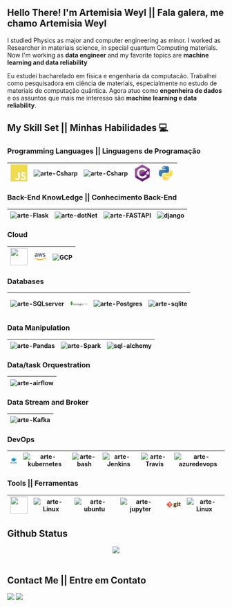 ## Hello There! I'm Artemisia Weyl || Fala galera, me chamo Artemisia Weyl

I studied Physics as major and computer engineering as minor. I worked as Researcher in materiais science, in special quantum Computing materials. Now I'm working as **data engineer** and my favorite topics are **machine learning and data reliability**

Eu estudei bacharelado em física e engenharia da computacão. Trabalhei como pesquisadora em ciência de materiais, especialmente no estudo de materiais de computação quântica. Agora atuo como **engenheira de dados** e os assuntos que mais me interesso são **machine learning e data reliability**.


##  My Skill Set || Minhas Habilidades :computer:



###  **Programming Languages** || Linguagens de Programação

| <img align="center" alt="arte-Js" height="40" width="40" src="https://raw.githubusercontent.com/devicons/devicon/master/icons/javascript/javascript-plain.svg"> | <img align="center" alt="arte-Csharp" height="40" width="40" src="https://cdn.jsdelivr.net/gh/devicons/devicon/icons/c/c-original.svg" /> | <img align="center" alt="arte-Csharp" height="40" width="40" src="https://cdn.jsdelivr.net/gh/devicons/devicon/icons/cplusplus/cplusplus-original.svg" /> | <img align="center" alt="arte-Csharp" height="40" width="40" src="https://raw.githubusercontent.com/devicons/devicon/master/icons/csharp/csharp-original.svg"> | <img align="center" alt="arte-Python" height="40" width="40" src="https://raw.githubusercontent.com/devicons/devicon/master/icons/python/python-original.svg"> |
| :----------------------------------------------------------: | :----------------------------------------------------------: | :----------------------------------------------------------: | :----------------------------------------------------------: | :----------------------------------------------------------: |



### **Back-End KnowLedge || Conhecimento Back-End**

| <img align="center" alt="arte-Flask" height="30" width="40" src="https://cdn.jsdelivr.net/gh/devicons/devicon@latest/icons/flask/flask-original.svg"  /> | <img align="center" alt="arte-dotNet" height="30" width="40"  src="https://cdn.jsdelivr.net/gh/devicons/devicon/icons/dotnetcore/dotnetcore-original.svg" /> | <img align="center" alt="arte-FASTAPI" height="30" width="40"   src="https://cdn.jsdelivr.net/gh/devicons/devicon@latest/icons/fastapi/fastapi-original.svg" /> | <img  align="center" alt="django" height="30" width="40"   src="https://cdn.jsdelivr.net/gh/devicons/devicon@latest/icons/django/django-plain.svg" /> |
| :----------------------------------------------------------: | :----------------------------------------------------------: | :----------------------------------------------------------: | :----------------------------------------------------------: |

### **Cloud**

| <img align = "center" height="40" width="40" src="https://cdn.jsdelivr.net/gh/devicons/devicon/icons/azure/azure-original-wordmark.svg" /> | <img align="center" height="30" src="https://raw.githubusercontent.com/github/explore/main/topics/aws/aws.png" > | <img  align="center" alt="GCP" height="30" width="40"   src="https://cdn.jsdelivr.net/gh/devicons/devicon@latest/icons/googlecloud/googlecloud-original.svg" /> |
| :----------------------------------------------------------: | :----------------------------------------------------------: | :----------------------------------------------------------: |

### **Databases** 

| <img align="center" alt="arte-SQLserver" height="40" width="40" src="https://cdn.jsdelivr.net/gh/devicons/devicon@latest/icons/microsoftsqlserver/microsoftsqlserver-original.svg" > | <img align="center" alt="arte-mongoDB" height="40" width="40" src="https://raw.githubusercontent.com/github/explore/master/topics/mongodb/mongodb.png"> | <img align="center" alt="arte-Postgres" height="40" width="40" src="https://cdn.jsdelivr.net/gh/devicons/devicon@latest/icons/postgresql/postgresql-original.svg"> | <img align="center" alt="arte-sqlite" height="40" width="40" src="https://cdn.jsdelivr.net/gh/devicons/devicon@latest/icons/sqlite/sqlite-original.svg"> |
| :----------------------------------------------------------: | :----------------------------------------------------------: | :----------------------------------------------------------: | :----------------------------------------------------------: |


### **Data Manipulation** 

| <img align="center" alt="arte-Pandas" height="40" width="40"   src="https://cdn.jsdelivr.net/gh/devicons/devicon/icons/pandas/pandas-original.svg" /> | <img align="center" alt="arte-Spark" height="40" width="40" src="https://media.github.ibm.com/user/421912/files/b4e26b72-c1bb-44d6-bcd3-debfc65fe224"> | <img align="center" alt="sql-alchemy" height="40" width="40" src="https://cdn.jsdelivr.net/gh/devicons/devicon@latest/icons/sqlalchemy/sqlalchemy-original-wordmark.svg"> |
| :----------------------------------------------------------: | :----------------------------------------------------------: | :----------------------------------------------------------: |

### **Data/task Orquestration** 
 |<img align="center" alt="arte-airflow" height="40" width="40"  src="https://media.github.ibm.com/user/421912/files/fd244221-d6dc-4e47-8a23-ca0cddd0aedf"> |
 |:----------------------------------------------------------: |

### **Data Stream and Broker** 
| <img align="center" alt="arte-Kafka" height="40" width="40" src="https://cdn.jsdelivr.net/gh/devicons/devicon/icons/apachekafka/apachekafka-original.svg" /> |
| :----------------------------------------------------------: |

### **DevOps** 
| <img title="Docker" align="center" alt="Docker" width="40px" src="https://raw.githubusercontent.com/github/explore/master/topics/docker/docker.png"> | <img align="center" alt="arte-kubernetes" height="50" width="50" src="https://cdn.jsdelivr.net/gh/devicons/devicon/icons/kubernetes/kubernetes-plain.svg" /> | <img fill="white" align="center" alt="arte-bash" height="40" width="40" src="https://cdn.jsdelivr.net/gh/devicons/devicon/icons/bash/bash-original.svg" /> | <img align="center" alt="arte-Jenkins" height="40" width="40" src="https://cdn.jsdelivr.net/gh/devicons/devicon/icons/jenkins/jenkins-original.svg" /> | <img align="center" alt="arte-Travis" height="40" width="40" src="https://cdn.jsdelivr.net/gh/devicons/devicon/icons/travis/travis-plain.svg" /> | <img align="center" alt="arte-azuredevops" height="40" width="40" src="https://cdn.jsdelivr.net/gh/devicons/devicon@latest/icons/azuredevops/azuredevops-original.svg" /> |
| :----------------------------------------------------------: | :----------------------------------------------------------: | :----------------------------------------------------------: | :----------------------------------------------------------: | :----------------------------------------------------------: | :----------------------------------------------------------: |




### **Tools** || Ferramentas
| <img align ="center" height ="40" width="40" src="https://cdn.jsdelivr.net/gh/devicons/devicon/icons/vscode/vscode-original.svg" /> | <img align="center" alt="arte-Linux" height="40" width="40" src="https://cdn.jsdelivr.net/gh/devicons/devicon/icons/linux/linux-original.svg" /> | <img align="center" alt="arte-ubuntu" height="40" width="40" src="https://cdn.jsdelivr.net/gh/devicons/devicon/icons/ubuntu/ubuntu-plain.svg" /> | <img   align="center" alt="arte-jupyter" height="40" width="40" src="https://cdn.jsdelivr.net/gh/devicons/devicon/icons/jupyter/jupyter-original-wordmark.svg" /> | <img title="git" alt="git" width="40px" src="https://raw.githubusercontent.com/github/explore/master/topics/git/git.png"> | <img   align="center" alt="arte-Linux" height="40" width="40" src="https://cdn.jsdelivr.net/gh/devicons/devicon/icons/ssh/ssh-original-wordmark.svg" /> |
| :----------------------------------------------------------: | :----------------------------------------------------------: | :----------------------------------------------------------: | :----------------------------------------------------------: | :----------------------------------------------------------: | :----------------------------------------------------------: 


## Github Status



<div align="center">
<!--   <img height="180em" src="https://github-readme-stats.vercel.app/api?username=arteweyl&sh1ow_icons=true&theme=dracula&include_all_commits=true&count_private=true"/> -->
  <img height="180em" src="https://github-readme-stats.vercel.app/api/top-langs/?username=arteweyl&layout=compact&langs_count=7&theme=dracula"/>
</div>
<div style="display: inline_block"><br>




  ## Contact Me ||  Entre em Contato
  <a href = "mailto:arteweyl@gmail.com"><img src="https://img.shields.io/badge/-Gmail-%23333?style=for-the-badge&logo=gmail&logoColor=white" target="_blank"></a>
  <a href="https://www.linkedin.com/in/arteweyl/" target="_blank"><img src="https://img.shields.io/badge/-LinkedIn-%230077B5?style=for-the-badge&logo=linkedin&logoColor=white" target="_blank"></a> 

